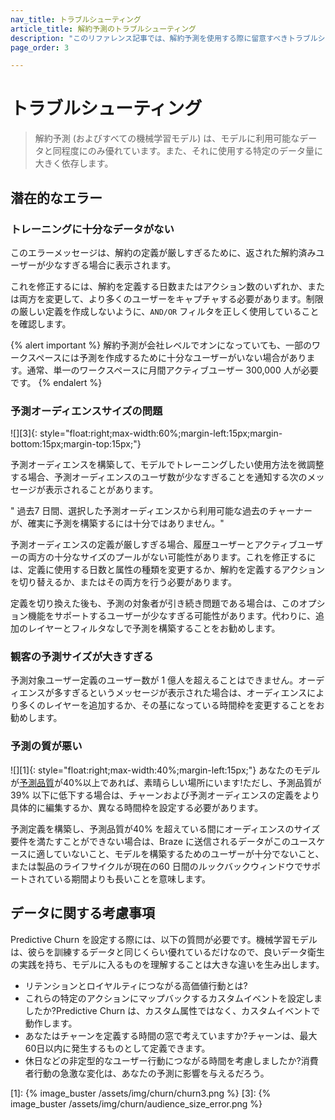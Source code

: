 ```yaml
---
nav_title: トラブルシューティング
article_title: 解約予測のトラブルシューティング
description: "このリファレンス記事では、解約予測を使用する際に留意すべきトラブルシューティングステップと考慮事項について説明します。"
page_order: 3

---
```


# トラブルシューティング

> 解約予測 (およびすべての機械学習モデル) は、モデルに利用可能なデータと同程度にのみ優れています。また、それに使用する特定のデータ量に大きく依存します。 

## 潜在的なエラー

### トレーニングに十分なデータがない 

このエラーメッセージは、解約の定義が厳しすぎるために、返された解約済みユーザーが少なすぎる場合に表示されます。 

これを修正するには、解約を定義する日数またはアクション数のいずれか、または両方を変更して、より多くのユーザーをキャプチャする必要があります。制限の厳しい定義を作成しないように、`AND/OR` フィルタを正しく使用していることを確認します。 

{% alert important %}
解約予測が会社レベルでオンになっていても、一部のワークスペースには予測を作成するために十分なユーザーがいない場合があります。通常、単一のワークスペースに月間アクティブユーザー 300,000 人が必要です。
{% endalert %}

### 予測オーディエンスサイズの問題

![][3]{: style="float:right;max-width:60%;margin-left:15px;margin-bottom:15px;margin-top:15px;"}

予測オーディエンスを構築して、モデルでトレーニングしたい使用方法を微調整する場合、予測オーディエンスのユーザ数が少なすぎることを通知する次のメッセージが表示されることがあります。 

" 過去7 日間、選択した予測オーディエンスから利用可能な過去のチャーナーが、確実に予測を構築するには十分ではありません。"

予測オーディエンスの定義が厳しすぎる場合、履歴ユーザーとアクティブユーザーの両方の十分なサイズのプールがない可能性があります。これを修正するには、定義に使用する日数と属性の種類を変更するか、解約を定義するアクションを切り替えるか、またはその両方を行う必要があります。 

定義を切り換えた後も、予測の対象者が引き続き問題である場合は、このオプション機能をサポートするユーザーが少なすぎる可能性があります。代わりに、追加のレイヤーとフィルタなしで予測を構築することをお勧めします。 

### 観客の予測サイズが大きすぎる

予測対象ユーザー定義のユーザー数が 1 億人を超えることはできません。オーディエンスが多すぎるというメッセージが表示された場合は、オーディエンスにより多くのレイヤーを追加するか、その基になっている時間枠を変更することをお勧めします。

### 予測の質が悪い

![][1]{: style="float:right;max-width:40%;margin-left:15px;"}
あなたのモデルが[予測品質]({{site.baseurl}}/user_guide/brazeai/predictive_suite/predictive_churn/prediction_analytics/prediction_quality/)が40%以上であれば、素晴らしい場所にいます!ただし、予測品質が39% 以下に低下する場合は、チャーンおよび予測オーディエンスの定義をより具体的に編集するか、異なる時間枠を設定する必要があります。 

予測定義を構築し、予測品質が40% を超えている間にオーディエンスのサイズ要件を満たすことができない場合は、Braze に送信されるデータがこのユースケースに適していないこと、モデルを構築するためのユーザーが十分でないこと、または製品のライフサイクルが現在の60 日間のルックバックウィンドウでサポートされている期間よりも長いことを意味します。 

## データに関する考慮事項

Predictive Churn を設定する際には、以下の質問が必要です。機械学習モデルは、彼らを訓練するデータと同じくらい優れているだけなので、良いデータ衛生の実践を持ち、モデルに入るものを理解することは大きな違いを生み出します。

- リテンションとロイヤルティにつながる高価値行動とは?
- これらの特定のアクションにマップバックするカスタムイベントを設定しましたか?Predictive Churn は、カスタム属性ではなく、カスタムイベントで動作します。
- あなたはチャーンを定義する時間の窓で考えていますか?チャーンは、最大60日以内に発生するものとして定義できます。
- 休日などの非定型的なユーザー行動につながる時間を考慮しましたか?消費者行動の急激な変化は、あなたの予測に影響を与えるだろう。 

[1]: {% image_buster /assets/img/churn/churn3.png %}
[3]: {% image_buster /assets/img/churn/audience_size_error.png %}
